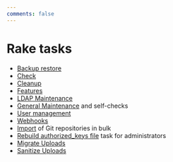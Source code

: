 ```yaml
---
comments: false
---
```


# Rake tasks

- [Backup restore](backup_restore.md)
- [Check](check.md)
- [Cleanup](cleanup.md)
- [Features](features.md)
- [LDAP Maintenance](../administration/raketasks/ldap.md)
- [General Maintenance](../administration/raketasks/maintenance.md) and self-checks
- [User management](user_management.md)
- [Webhooks](web_hooks.md)
- [Import](import.md) of Git repositories in bulk
- [Rebuild authorized_keys file](../administration/raketasks/maintenance.md#rebuild-authorized_keys-file) task for administrators
- [Migrate Uploads](../administration/raketasks/uploads/migrate.md)
- [Sanitize Uploads](../administration/raketasks/uploads/sanitize.md)
